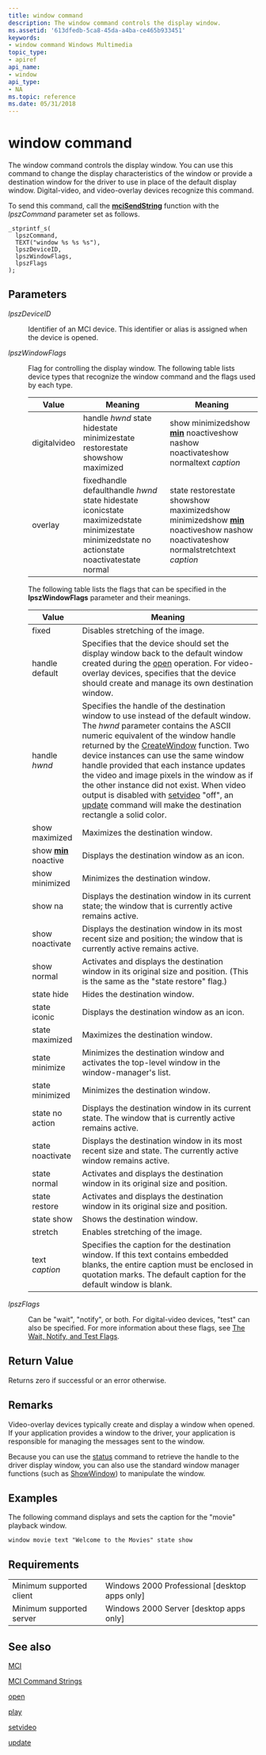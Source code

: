 ```yaml
---
title: window command
description: The window command controls the display window.
ms.assetid: '613dfedb-5ca8-45da-a4ba-ce465b933451'
keywords:
- window command Windows Multimedia
topic_type:
- apiref
api_name:
- window
api_type:
- NA
ms.topic: reference
ms.date: 05/31/2018
---
```


# window command

The window command controls the display window. You can use this command to change the display characteristics of the window or provide a destination window for the driver to use in place of the default display window. Digital-video, and video-overlay devices recognize this command.

To send this command, call the [**mciSendString**](https://msdn.microsoft.com/library/Dd757161(v=VS.85).aspx) function with the *lpszCommand* parameter set as follows.

``` syntax
_stprintf_s(
  lpszCommand, 
  TEXT("window %s %s %s"), 
  lpszDeviceID, 
  lpszWindowFlags, 
  lpszFlags
); 
```

## Parameters

<dl> <dt>

<span id="lpszDeviceID"></span><span id="lpszdeviceid"></span><span id="LPSZDEVICEID"></span>*lpszDeviceID*
</dt> <dd>

Identifier of an MCI device. This identifier or alias is assigned when the device is opened.

</dd> <dt>

<span id="lpszWindowFlags"></span><span id="lpszwindowflags"></span><span id="LPSZWINDOWFLAGS"></span>*lpszWindowFlags*
</dt> <dd>

Flag for controlling the display window. The following table lists device types that recognize the window command and the flags used by each type.



| Value        | Meaning                                                                                                                                        | Meaning                                                                                                                                   |
|--------------|------------------------------------------------------------------------------------------------------------------------------------------------|-------------------------------------------------------------------------------------------------------------------------------------------|
| digitalvideo | handle *hwnd* state hidestate minimizestate restorestate showshow maximized                                                                    | show minimizedshow [**min**](min.md) noactiveshow nashow noactivateshow normaltext *caption*                                             |
| overlay      | fixedhandle defaulthandle *hwnd* state hidestate iconicstate maximizedstate minimizestate minimizedstate no actionstate noactivatestate normal | state restorestate showshow maximizedshow minimizedshow [**min**](min.md) noactiveshow nashow noactivateshow normalstretchtext *caption* |



 

The following table lists the flags that can be specified in the **lpszWindowFlags** parameter and their meanings.



| Value                            | Meaning                                                                                                                                                                                                                                                                                                                                                                                                                                                                                                                                                                                      |
|----------------------------------|----------------------------------------------------------------------------------------------------------------------------------------------------------------------------------------------------------------------------------------------------------------------------------------------------------------------------------------------------------------------------------------------------------------------------------------------------------------------------------------------------------------------------------------------------------------------------------------------|
| fixed                            | Disables stretching of the image.                                                                                                                                                                                                                                                                                                                                                                                                                                                                                                                                                            |
| handle default                   | Specifies that the device should set the display window back to the default window created during the [open](open.md) operation. For video-overlay devices, specifies that the device should create and manage its own destination window.                                                                                                                                                                                                                                                                                                                                                  |
| handle *hwnd*                    | Specifies the handle of the destination window to use instead of the default window. The *hwnd* parameter contains the ASCII numeric equivalent of the window handle returned by the [CreateWindow](https://go.microsoft.com/fwlink/p/?linkid=17095) function. Two device instances can use the same window handle provided that each instance updates the video and image pixels in the window as if the other instance did not exist. When video output is disabled with [setvideo](setvideo.md) "off", an [update](update.md) command will make the destination rectangle a solid color. |
| show maximized                   | Maximizes the destination window.                                                                                                                                                                                                                                                                                                                                                                                                                                                                                                                                                            |
| show [**min**](min.md) noactive | Displays the destination window as an icon.                                                                                                                                                                                                                                                                                                                                                                                                                                                                                                                                                  |
| show minimized                   | Minimizes the destination window.                                                                                                                                                                                                                                                                                                                                                                                                                                                                                                                                                            |
| show na                          | Displays the destination window in its current state; the window that is currently active remains active.                                                                                                                                                                                                                                                                                                                                                                                                                                                                                    |
| show noactivate                  | Displays the destination window in its most recent size and position; the window that is currently active remains active.                                                                                                                                                                                                                                                                                                                                                                                                                                                                    |
| show normal                      | Activates and displays the destination window in its original size and position. (This is the same as the "state restore" flag.)                                                                                                                                                                                                                                                                                                                                                                                                                                                             |
| state hide                       | Hides the destination window.                                                                                                                                                                                                                                                                                                                                                                                                                                                                                                                                                                |
| state iconic                     | Displays the destination window as an icon.                                                                                                                                                                                                                                                                                                                                                                                                                                                                                                                                                  |
| state maximized                  | Maximizes the destination window.                                                                                                                                                                                                                                                                                                                                                                                                                                                                                                                                                            |
| state minimize                   | Minimizes the destination window and activates the top-level window in the window-manager's list.                                                                                                                                                                                                                                                                                                                                                                                                                                                                                            |
| state minimized                  | Minimizes the destination window.                                                                                                                                                                                                                                                                                                                                                                                                                                                                                                                                                            |
| state no action                  | Displays the destination window in its current state. The window that is currently active remains active.                                                                                                                                                                                                                                                                                                                                                                                                                                                                                    |
| state noactivate                 | Displays the destination window in its most recent size and state. The currently active window remains active.                                                                                                                                                                                                                                                                                                                                                                                                                                                                               |
| state normal                     | Activates and displays the destination window in its original size and position.                                                                                                                                                                                                                                                                                                                                                                                                                                                                                                             |
| state restore                    | Activates and displays the destination window in its original size and position.                                                                                                                                                                                                                                                                                                                                                                                                                                                                                                             |
| state show                       | Shows the destination window.                                                                                                                                                                                                                                                                                                                                                                                                                                                                                                                                                                |
| stretch                          | Enables stretching of the image.                                                                                                                                                                                                                                                                                                                                                                                                                                                                                                                                                             |
| text *caption*                   | Specifies the caption for the destination window. If this text contains embedded blanks, the entire caption must be enclosed in quotation marks. The default caption for the default window is blank.                                                                                                                                                                                                                                                                                                                                                                                        |



 

</dd> <dt>

<span id="lpszFlags"></span><span id="lpszflags"></span><span id="LPSZFLAGS"></span>*lpszFlags*
</dt> <dd>

Can be "wait", "notify", or both. For digital-video devices, "test" can also be specified. For more information about these flags, see [The Wait, Notify, and Test Flags](the-wait-notify-and-test-flags.md).

</dd> </dl>

## Return Value

Returns zero if successful or an error otherwise.

## Remarks

Video-overlay devices typically create and display a window when opened. If your application provides a window to the driver, your application is responsible for managing the messages sent to the window.

Because you can use the [status](status.md) command to retrieve the handle to the driver display window, you can also use the standard window manager functions (such as [ShowWindow](https://go.microsoft.com/fwlink/p/?linkid=17097)) to manipulate the window.

## Examples

The following command displays and sets the caption for the "movie" playback window.

``` syntax
window movie text "Welcome to the Movies" state show
```

## Requirements



|                                     |                                                            |
|-------------------------------------|------------------------------------------------------------|
| Minimum supported client<br/> | Windows 2000 Professional \[desktop apps only\]<br/> |
| Minimum supported server<br/> | Windows 2000 Server \[desktop apps only\]<br/>       |



## See also

<dl> <dt>

[MCI](mci.md)
</dt> <dt>

[MCI Command Strings](mci-command-strings.md)
</dt> <dt>

[open](open.md)
</dt> <dt>

[play](play.md)
</dt> <dt>

[setvideo](setvideo.md)
</dt> <dt>

[update](update.md)
</dt> </dl>

 

 





